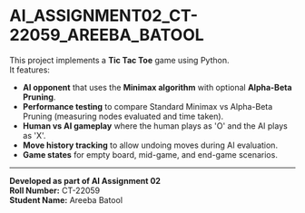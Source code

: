 # AI_ASSIGNMENT02_CT-22059_AREEBA_BATOOL

This project implements a **Tic Tac Toe** game using Python.  
It features:
- **AI opponent** that uses the **Minimax algorithm** with optional **Alpha-Beta Pruning**.
- **Performance testing** to compare Standard Minimax vs Alpha-Beta Pruning (measuring nodes evaluated and time taken).
- **Human vs AI gameplay** where the human plays as 'O' and the AI plays as 'X'.
- **Move history tracking** to allow undoing moves during AI evaluation.
- **Game states** for empty board, mid-game, and end-game scenarios.

---
**Developed as part of AI Assignment 02**  
**Roll Number:** CT-22059  
**Student Name:** Areeba Batool
